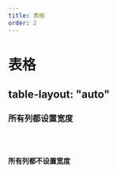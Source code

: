 ```yaml
---
title: 表格
order: 2
---
```


# 表格

## table-layout: "auto"

### 所有列都设置宽度
<code src="./demo/table/FixColWidthTable.jsx" />

### 所有列都不设置宽度
<code src="./demo/table/FlexColWidthTable.jsx" />
